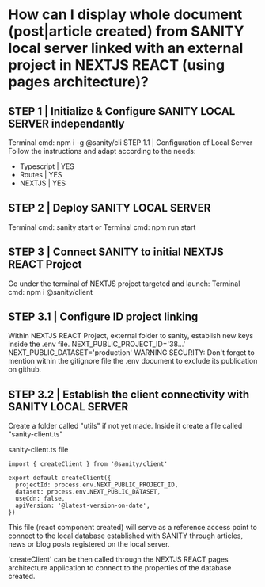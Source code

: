 # How can I display whole document (post|article created) from SANITY local server linked with an external project in NEXTJS REACT (using pages architecture)?

## STEP 1 | Initialize & Configure SANITY LOCAL SERVER independantly
Terminal cmd: npm i -g @sanity/cli
STEP 1.1 | Configuration of Local Server
Follow the instructions and adapt according to the needs: 
- Typescript | YES
- Routes | YES
- NEXTJS | YES

## STEP 2 | Deploy SANITY LOCAL SERVER
Terminal cmd: sanity start
or 
Terminal cmd: npm run start

## STEP 3 | Connect SANITY to initial NEXTJS REACT Project
Go under the terminal of NEXTJS project targeted and launch:
Terminal cmd: npm i @sanity/client

## STEP 3.1 | Configure ID project linking
Within NEXTJS REACT Project, external folder to sanity, establish new keys inside the .env file. 
NEXT_PUBLIC_PROJECT_ID='38...'
NEXT_PUBLIC_DATASET='production' 
WARNING SECURITY: Don't forget to mention within the gitignore file the .env document to exclude its publication on github. 

## STEP 3.2 | Establish the client connectivity with SANITY LOCAL SERVER
Create a folder called "utils" if not yet made.
Inside it create a file called "sanity-client.ts"

sanity-client.ts file
```
import { createClient } from '@sanity/client'

export default createClient({
  projectId: process.env.NEXT_PUBLIC_PROJECT_ID,
  dataset: process.env.NEXT_PUBLIC_DATASET,
  useCdn: false,
  apiVersion: '@latest-version-on-date',
})
```
This file (react component created) will serve as a reference access point to connect to the local database established with SANITY through articles, news or blog posts registered on the local server.

'createClient' can be then called through the NEXTJS REACT pages architecture application to connect to the properties of the database created.
